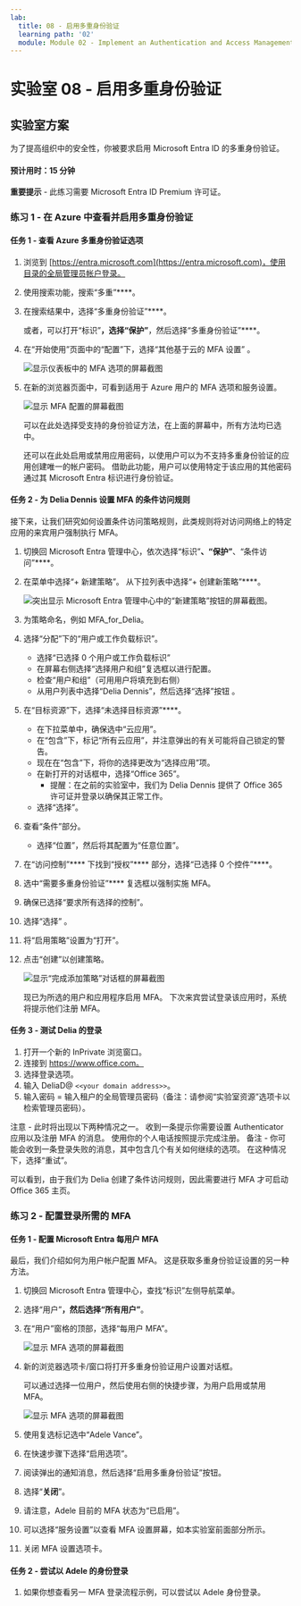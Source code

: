 ```yaml
---
lab:
  title: 08 - 启用多重身份验证
  learning path: '02'
  module: Module 02 - Implement an Authentication and Access Management Solution
---
```


# 实验室 08 - 启用多重身份验证

## 实验室方案

为了提高组织中的安全性，你被要求启用 Microsoft Entra ID 的多重身份验证。

#### 预计用时：15 分钟

**重要提示** - 此练习需要 Microsoft Entra ID Premium 许可证。

### 练习 1 - 在 Azure 中查看并启用多重身份验证

#### 任务 1 - 查看 Azure 多重身份验证选项

1. 浏览到 [https://entra.microsoft.com](https://entra.microsoft.com)，使用目录的全局管理员帐户登录。

2. 使用搜索功能，搜索“多重”****。

3. 在搜索结果中，选择“多重身份验证”****。

    或者，可以打开“标识”****，选择“保护”****，然后选择“多重身份验证”****。

4. 在“开始使用”页面中的“配置”下，选择“其他基于云的 MFA 设置” 。

    ![显示仪表板中的 MFA 选项的屏幕截图](./media/lp2-mod1-set-additional-mfa-settings.png)

5. 在新的浏览器页面中，可看到适用于 Azure 用户的 MFA 选项和服务设置。

    ![显示 MFA 配置的屏幕截图](./media/lp2-mod1-mfa-settings.png)

    可以在此处选择受支持的身份验证方法，在上面的屏幕中，所有方法均已选中。

    还可以在此处启用或禁用应用密码，以使用户可以为不支持多重身份验证的应用创建唯一的帐户密码。 借助此功能，用户可以使用特定于该应用的其他密码通过其 Microsoft Entra 标识进行身份验证。

#### 任务 2 - 为 Delia Dennis 设置 MFA 的条件访问规则

接下来，让我们研究如何设置条件访问策略规则，此类规则将对访问网络上的特定应用的来宾用户强制执行 MFA。

1. 切换回 Microsoft Entra 管理中心，依次选择“标识”****、“保护”****、“条件访问”****。

2. 在菜单中选择“+ 新建策略”。 从下拉列表中选择“+ 创建新策略”****。

    ![突出显示 Microsoft Entra 管理中心中的“新建策略”按钮的屏幕截图。](./media/lp2-mod1-azure-ad-conditional-access-policy.png)

3. 为策略命名，例如 MFA_for_Delia。

4. 选择“分配”下的“用户或工作负载标识”。

    - 选择“已选择 0 个用户或工作负载标识”  
    - 在屏幕右侧选择“选择用户和组”复选框以进行配置。
    - 检查“用户和组”（可用用户将填充到右侧）
    - 从用户列表中选择“Delia Dennis”，然后选择“选择”按钮 。

5. 在“目标资源”下，选择“未选择目标资源”****。

   - 在下拉菜单中，确保选中“云应用”。
   - 在“包含”下，标记“所有云应用”，并注意弹出的有关可能将自己锁定的警告。 
   - 现在在“包含”下，将你的选择更改为“选择应用”项。
   - 在新打开的对话框中，选择“Office 365”。
      - 提醒：在之前的实验室中，我们为 Delia Dennis 提供了 Office 365 许可证并登录以确保其正常工作。
   - 选择“选择”。

6. 查看“条件”部分。

   - 选择“位置”，然后将其配置为“任意位置”。

7. 在“访问控制”**** 下找到“授权”**** 部分，选择“已选择 0 个控件”****。

8. 选中“需要多重身份验证”**** 复选框以强制实施 MFA。

9. 确保已选择“要求所有选择的控制”。

10. 选择“选择”  。

11. 将“启用策略”设置为“打开”。

12. 点击“创建”以创建策略。

    ![显示“完成添加策略”对话框的屏幕截图](./media/lp2-mod1-conditional-access-new-policy-complete.png)

    现已为所选的用户和应用程序启用 MFA。 下次来宾尝试登录该应用时，系统将提示他们注册 MFA。

#### 任务 3 - 测试 Delia 的登录

1. 打开一个新的 InPrivate 浏览窗口。
2. 连接到 https://www.office.com。
3. 选择登录选项。
4. 输入 DeliaD@ `<<your domain address>>`。
5. 输入密码 = 输入租户的全局管理员密码（备注：请参阅“实验室资源”选项卡以检索管理员密码）。

注意 - 此时将出现以下两种情况之一。  收到一条提示你需要设置 Authenticator 应用以及注册 MFA 的消息。  使用你的个人电话按照提示完成注册。  备注 - 你可能会收到一条登录失败的消息，其中包含几个有关如何继续的选项。  在这种情况下，选择“重试”。

可以看到，由于我们为 Delia 创建了条件访问规则，因此需要进行 MFA 才可启动 Office 365 主页。

### 练习 2 - 配置登录所需的 MFA

#### 任务 1 - 配置 Microsoft Entra 每用户 MFA

最后，我们介绍如何为用户帐户配置 MFA。 这是获取多重身份验证设置的另一种方法。

1. 切换回 Microsoft Entra 管理中心，查找“标识”左侧导航菜单。

2. 选择“用户”****，然后选择“所有用户”****。

3. 在“用户”窗格的顶部，选择“每用户 MFA”。

   ![显示 MFA 选项的屏幕截图](./media/lp2-mod1-users-mfa.png)

4. 新的浏览器选项卡/窗口将打开多重身份验证用户设置对话框。

   可以通过选择一位用户，然后使用右侧的快捷步骤，为用户启用或禁用 MFA。

   ![显示 MFA 选项的屏幕截图](./media/lp2-mod1-mfa-service-settings-and-users.png)

5. 使用复选标记选中“Adele Vance”。
6. 在快速步骤下选择“启用选项”。
7. 阅读弹出的通知消息，然后选择“启用多重身份验证”按钮。
8. 选择“**关闭**”。
9. 请注意，Adele 目前的 MFA 状态为“已启用”。
10. 可以选择“服务设置”以查看 MFA 设置屏幕，如本实验室前面部分所示。
11. 关闭 MFA 设置选项卡。

#### 任务 2 - 尝试以 Adele 的身份登录

1. 如果你想查看另一 MFA 登录流程示例，可以尝试以 Adele 身份登录。
